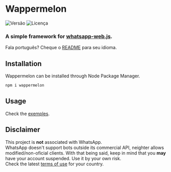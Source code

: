 # Wappermelon

![Versão](https://img.shields.io/npm/v/wappermelon?style=flat-square)
![Licença](https://img.shields.io/github/license/wictornogueira/wappermelon?style=flat-square)

### A simple framework for [whatsapp-web.js](https://github.com/pedroslopez/whatsapp-web.js/).  
Fala português? Cheque o [README](README_PT.md) para seu idioma.
## Installation

Wappermelon can be installed through Node Package Manager.

```bash
npm i wappermelon
```

## Usage

Check the [exemples](https://github.com/wictornogueira/wappermelon/tree/main/examples).

## Disclaimer

This project is **not** associated with WhatsApp.  
WhatsApp doesn't support bots outside its commercial API, neighter allows modified/non-oficial clients. With that being said, keep in mind that you **may** have your account suspended. Use it by your own risk.  
Check the latest [terms of use](https://www.whatsapp.com/legal/) for your country.
